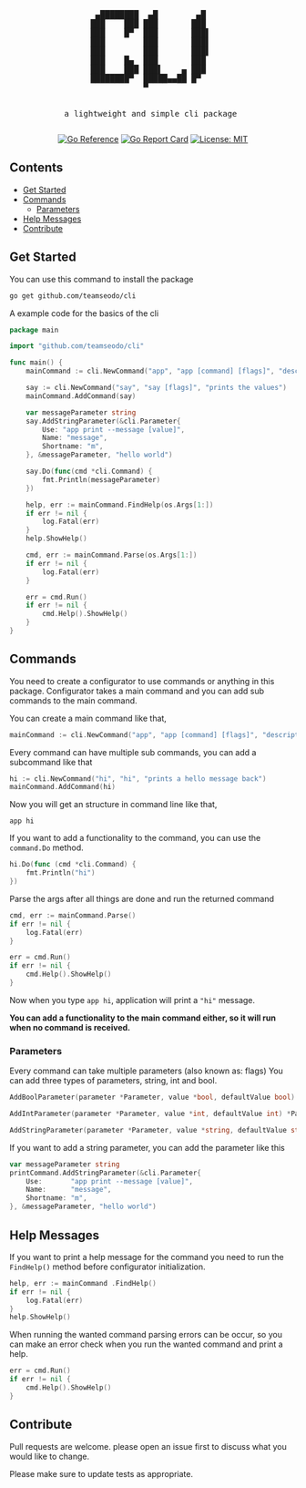 
<div align="center">
<pre>
 ▄████████  ▄█        ▄█  
███    ███ ███       ███  
███    █▀  ███       ███▌ 
███        ███       ███▌ 
███        ███       ███▌ 
███    █▄  ███       ███  
███    ███ ███▌    ▄ ███  
████████▀  █████▄▄██ █▀   
           ▀              
                    


a lightweight and simple cli package
</pre>
[![Go Reference](https://pkg.go.dev/badge/github.com/teamseodo/cli.svg)](https://pkg.go.dev/github.com/teamseodo/cli)
[![Go Report Card](https://goreportcard.com/badge/github.com/teamseodo/cli)](https://goreportcard.com/report/github.com/teamseodo/cli)
[![License: MIT](https://img.shields.io/badge/License-MIT-yellow.svg)](https://opensource.org/licenses/MIT)
</div>


## Contents
- [Get Started](#Get-Started)
- [Commands](#Commands)
    - [Parameters](#Parameters)
- [Help Messages](#Help-Messages)
- [Contribute](#Contribute)

## Get Started

You can use this command to install the package
```bash
go get github.com/teamseodo/cli
```

A example code for the basics of the cli
```go
package main

import "github.com/teamseodo/cli"

func main() {
    mainCommand := cli.NewCommand("app", "app [command] [flags]", "description about the app")

    say := cli.NewCommand("say", "say [flags]", "prints the values")
    mainCommand.AddCommand(say)

    var messageParameter string
    say.AddStringParameter(&cli.Parameter{
        Use: "app print --message [value]",
        Name: "message",
        Shortname: "m",
    }, &messageParameter, "hello world")

    say.Do(func(cmd *cli.Command) {
        fmt.Println(messageParameter)
    })

	help, err := mainCommand.FindHelp(os.Args[1:])
	if err != nil {
		log.Fatal(err)
	}
	help.ShowHelp()

	cmd, err := mainCommand.Parse(os.Args[1:])
	if err != nil {
		log.Fatal(err)
	}

	err = cmd.Run()
	if err != nil {
		cmd.Help().ShowHelp()
	}
}
```

## Commands
You need to create a configurator to use commands or anything in this package. Configurator takes a main command and you can add sub commands to the main command. 

You can create a main command like that,
```go
mainCommand := cli.NewCommand("app", "app [command] [flags]", "description about the app")
```

Every command can have multiple sub commands, you can add a subcommand like that
```go
hi := cli.NewCommand("hi", "hi", "prints a hello message back")
mainCommand.AddCommand(hi)
```
Now you will get an structure in command line like that,
```shell
app hi
```

If you want to add a functionality to the command, you can use the `command.Do` method.
```go
hi.Do(func (cmd *cli.Command) {
    fmt.Println("hi")
})
```
Parse the args after all things are done and run the returned command
```go
cmd, err := mainCommand.Parse()
if err != nil {
	log.Fatal(err)
}

err = cmd.Run()
if err != nil {
	cmd.Help().ShowHelp()
}
```
Now when you type `app hi`, application will print a `"hi"` message.

**You can add a functionality to the main command either, so it will run when no command is received.**

### Parameters
Every command can take multiple parameters (also known as: flags)
You can add three types of parameters, string, int and bool.

```go
AddBoolParameter(parameter *Parameter, value *bool, defaultValue bool) *Parameter

AddIntParameter(parameter *Parameter, value *int, defaultValue int) *Parameter

AddStringParameter(parameter *Parameter, value *string, defaultValue string) *Parameter
```

If you want to add a string parameter, you can add the parameter like this
```go
var messageParameter string
printCommand.AddStringParameter(&cli.Parameter{
	Use:       "app print --message [value]",
	Name:      "message",
	Shortname: "m",
}, &messageParameter, "hello world")
```

## Help Messages
If you want to print a help message for the command you need to run the `FindHelp()` method before configurator initialization.
```go
help, err := mainCommand .FindHelp()
if err != nil {
	log.Fatal(err)
}
help.ShowHelp()
```
When running the wanted command parsing errors can be occur, so you can make an error check when you run the wanted command and print a help.
```go
err = cmd.Run()
if err != nil {
	cmd.Help().ShowHelp()
}
```
## Contribute
Pull requests are welcome. please open an issue first to discuss what you would like to change.

Please make sure to update tests as appropriate.